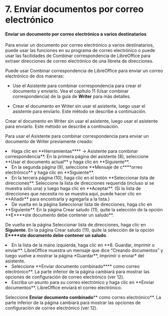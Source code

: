 
# 7. Enviar documentos por correo electrónico

#### Enviar un documento por correo electrónico a varios destinatarios

Para enviar un documento por correo electrónico a varios destinatarios, puede usar las funciones en su programa de correo electrónico o puede usar las facilidades de Combinar correspondencia de LibreOffice para extraer direcciones de correo electrónico de una libreta de direcciones.

Puede usar Combinar correspondencia de LibreOffice para enviar un correo electrónico de dos maneras:


- Use el Asistente para combinar correspondencia para crear el documento y enviarlo. Vea el capítulo 11 (Usar combinar correspondencia) de la guía de **Writer** para más detalles.

- Crear el documento en Writer sin usar el asistente, luego usar el asistente para enviarlo. Este método se describe a continuación.



Crear el documento en Writer sin usar el asistente, luego usar el asistente para enviarlo. Este método se describe a continuación.

Para usar el Asistente para combinar correspondencia para enviar un documento de Writer previamente creado:

<li value="1">
Haga clic en **Herramientas**** → Asistente para combinar correspondencia**. En la primera página del asistente (8), seleccione **Usar el documento actual** y haga clic en **Siguiente**.
</li>

<li>
En la segunda página (9), seleccione **Mensaje de c****orreo electrónico** y haga clic en **Siguiente**.
</li>

<li>
En la tercera página (10), haga clic en el botón **Seleccionar lista de direcciones**. Seleccione la lista de direcciones requerida (incluso si se muestra sólo una) y luego haga clic en **Aceptar**. (Si la lista de direcciones que necesita no se muestra aquí, puede hacer clic en **Añadir** para encontrarla y agregarla a la lista.)
</li>
<li>
De vuelta en la página Seleccionar lista de direcciones, haga clic en **Siguiente**. En la página Crear saludo (11), quite la selección de la opción **E****ste documento debe contener un saludo**.
</li>

De vuelta en la página Seleccionar lista de direcciones, haga clic en **Siguiente**. En la página Crear saludo (11), quite la selección de la opción **E****ste documento debe contener un saludo**.

<li>
En la lista de la mano izquierda, haga clic en **8. Guardar, imprimir o enviar**. LibreOffice muestra un mensaje que dice “Creando documentos” y luego vuelve a mostrar la página *Guardar**, imprimir o enviar* del asistente.
</li>
<li>
Seleccione **Enviar documento combinado**** como correo electrónico**. La parte inferior de la página cambiará para mostrar las opciones de configuración de correo electrónico (ver 12).
</li>
<li>
Escriba un asunto para su correo electrónico y haga clic en **Enviar documentos**. LibreOffice enviará el correo electrónico.
</li>

Seleccione **Enviar documento combinado**** como correo electrónico**. La parte inferior de la página cambiará para mostrar las opciones de configuración de correo electrónico (ver 12).

 

